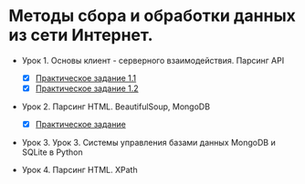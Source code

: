 # Методы сбора и обработки данных из сети Интернет.

- Урок 1. Основы клиент - серверного взаимодействия. Парсинг API
  - [X] [Практическое задание 1.1](https://github.com/Rusta12/Crawling-Parsing-and-Scraping---Python/blob/master/Lesson%201/DZ1-1.py)
  - [X] [Практическое задание 1.2](https://github.com/Rusta12/Crawling-Parsing-and-Scraping---Python/blob/master/Lesson%201/DZ1-2.py)
  
- Урок 2. Парсинг HTML. BeautifulSoup, MongoDB
  - [X] [Практическое задание](https://github.com/Rusta12/CrawlingParsingScraping-Python/blob/master/Lesson%202/DZ2-4.ipynb)
  
- Урок 3. Урок 3. Системы управления базами данных MongoDB и SQLite в Python

- Урок 4. Парсинг HTML. XPath

